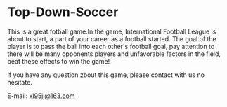 # Top-Down-Soccer

This is a great fotball game.In the game, International Football League is about to start, a part of your career as a football started.  The goal of the player is to pass the ball into each other's football goal, pay attention to there will be many opponents players and unfavorable factors in the field, beat these effects to win the game!

If you have any question zbout this game, please contact with us no hesitate.

E-mail: xl95jj@163.com
